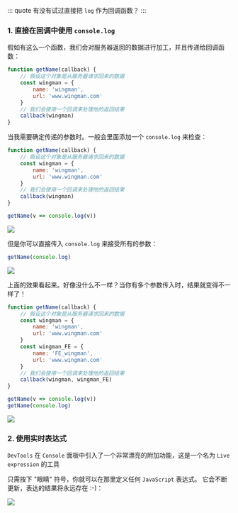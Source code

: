 ::: quote
有没有试过直接把 `log` 作为回调函数？
:::

### 1. 直接在回调中使用 `console.log` 

假如有这么一个函数，我们会对服务器返回的数据进行加工，并且传递给回调函数：

``` javascript
function getName(callback) {
    // 假设这个对象是从服务器请求回来的数据
    const wingman = {
        name: 'wingman',
        url: 'www.wingman.com'
    }
    // 我们会使用一个回调来处理他的返回结果
    callback(wingman)
}
```

当我需要确定传递的参数时。一般会里面添加一个 `console.log` 来检查：

``` javascript
function getName(callback) {
    // 假设这个对象是从服务器请求回来的数据
    const wingman = {
        name: 'wingman',
        url: 'www.wingman.com'
    }
    // 我们会使用一个回调来处理他的返回结果
    callback(wingman)
}

getName(v => console.log(v))
```

![](https://wingman-1300536089.file.myqcloud.com//chrome/C03/log_result01.png)

但是你可以直接传入 `console.log` 来接受所有的参数：

``` javascript
getName(console.log)
```

![](https://wingman-1300536089.file.myqcloud.com//chrome/C03/log_result_02.png)

上面的效果看起来。好像没什么不一样？当你有多个参数传入时，结果就变得不一样了！

``` javascript
function getName(callback) {
    // 假设这个对象是从服务器请求回来的数据
    const wingman = {
        name: 'wingman',
        url: 'www.wingman.com'
    }
    const wingman_FE = {
        name: 'FE_wingman',
        url: 'www.wingman.com'
    }
    // 我们会使用一个回调来处理他的返回结果
    callback(wingman, wingman_FE)
}

getName(v => console.log(v))
getName(console.log)
```

![](https://wingman-1300536089.file.myqcloud.com//chrome/C03/log_result_03.png)

### 2. 使用实时表达式

`DevTools` 在 `Console` 面板中引入了一个非常漂亮的附加功能，这是一个名为 `Live expression` 的工具

只需按下 "眼睛" 符号，你就可以在那里定义任何 `JavaScript` 表达式。 它会不断更新，表达的结果将永远存在 :-)：

![](https://wingman-1300536089.file.myqcloud.com//chrome/C03/live-expression.gif)
